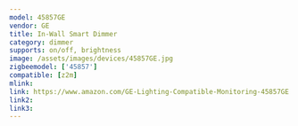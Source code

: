 ```yaml
---
model: 45857GE
vendor: GE
title: In-Wall Smart Dimmer
category: dimmer
supports: on/off, brightness
image: /assets/images/devices/45857GE.jpg
zigbeemodel: ['45857']
compatible: [z2m]
mlink: 
link: https://www.amazon.com/GE-Lighting-Compatible-Monitoring-45857GE
link2: 
link3: 
---
```


